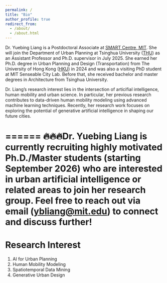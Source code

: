 ```yaml
---
permalink: /
title: "Bio"
author_profile: true
redirect_from: 
  - /about/
  - /about.html
---
```


Dr. Yuebing Liang is a Postdoctoral Associate at [SMART Centre, MIT](https://m3s.mit.edu/our-team/yuebing-liang). She will join the Department of Urban Planning at Tsinghua University ([THU](https://www.arch.tsinghua.edu.cn/column/Departments)) as an Assistant Professor and Ph.D. supervisor in July 2025. She earned her Ph.D. degree in Urban Planning and Design (Transportation) from The University of Hong Kong ([HKU](https://www.arch.hku.hk/departments-and-divisions/department-of-urban-planning-and-design/)) in 2024 and was also a visiting PhD student at MIT Senseable City Lab. Before that, she received bachelor and master degrees in Architecture from Tsinghua University. 

Dr. Liang’s research interest lies in the intersection of articifial intelligence, human mobility and urban science. In particular, her previous research contributes to data-driven human mobility modeling using advanced machine learning techniques. Recently, her research work focuses on exploring the potential of generative artificial intelligence in shaping our future cities. 

======
🔥🔥🔥**Dr. Yuebing Liang is currently recruiting highly motivated Ph.D./Master students (starting September 2026) who are interested in urban artificial intelligence or related areas to join her research group. Feel free to reach out via email (ybliang@mit.edu) to connect and discuss further!**  
======

Research Interest
======
1. AI for Urban Planning
1. Human Mobility Modeling
1. Spatiotemporal Data Mining
1. Generative Urban Design
